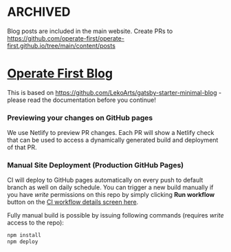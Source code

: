 # ARCHIVED

Blog posts are included in the main website. 
Create PRs to https://github.com/operate-first/operate-first.github.io/tree/main/content/posts

# [Operate First Blog](https://www.operate-first.cloud/blog/)

This is based on https://github.com/LekoArts/gatsby-starter-minimal-blog - please read the documentation before you continue!


### Previewing your changes on GitHub pages

We use Netlify to preview PR changes. Each PR will show a Netlify check that can be used to access a dynamically generated build and deployment of that PR.

### Manual Site Deployment (Production GitHub Pages)

CI will deploy to GitHub pages automatically on every push to default branch as well on daily schedule. You can trigger a new build manually if you have _write_ permissions on this repo by simply clicking **Run workflow** button on the [CI workflow details screen here](https://github.com/operate-first/blog/actions/workflows/build_job.yaml).

Fully manual build is possible by issuing following commands (requires _write_ access to the repo):

```sh
npm install
npm deploy
```
